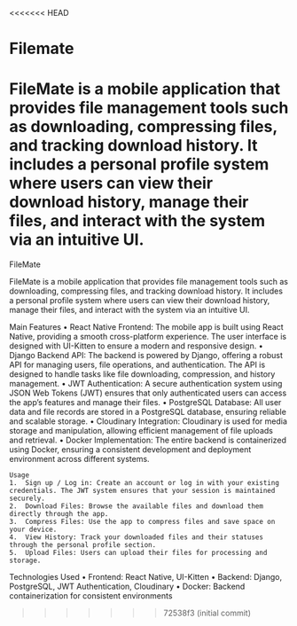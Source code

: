 <<<<<<< HEAD
# Filemate
FileMate is a mobile application that provides file management tools such as downloading, compressing files, and tracking download history. It includes a personal profile system where users can view their download history, manage their files, and interact with the system via an intuitive UI.
=======
FileMate

FileMate is a mobile application that provides file management tools such as downloading, compressing files, and tracking download history. It includes a personal profile system where users can view their download history, manage their files, and interact with the system via an intuitive UI.

Main Features
	•	React Native Frontend: The mobile app is built using React Native, providing a smooth cross-platform experience. The user interface is designed with UI-Kitten to ensure a modern and responsive design.
	•	Django Backend API: The backend is powered by Django, offering a robust API for managing users, file operations, and authentication. The API is designed to handle tasks like file downloading, compression, and history management.
	•	JWT Authentication: A secure authentication system using JSON Web Tokens (JWT) ensures that only authenticated users can access the app’s features and manage their files.
	•	PostgreSQL Database: All user data and file records are stored in a PostgreSQL database, ensuring reliable and scalable storage.
	•	Cloudinary Integration: Cloudinary is used for media storage and manipulation, allowing efficient management of file uploads and retrieval.
	•	Docker Implementation: The entire backend is containerized using Docker, ensuring a consistent development and deployment environment across different systems.

    Usage
	1.	Sign up / Log in: Create an account or log in with your existing credentials. The JWT system ensures that your session is maintained securely.
	2.	Download Files: Browse the available files and download them directly through the app.
	3.	Compress Files: Use the app to compress files and save space on your device.
	4.	View History: Track your downloaded files and their statuses through the personal profile section.
	5.	Upload Files: Users can upload their files for processing and storage.

Technologies Used
	•	Frontend: React Native, UI-Kitten
	•	Backend: Django, PostgreSQL, JWT Authentication, Cloudinary
	•	Docker: Backend containerization for consistent environments
>>>>>>> 72538f3 (initial commit)
